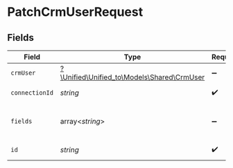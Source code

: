 # PatchCrmUserRequest


## Fields

| Field                                                                        | Type                                                                         | Required                                                                     | Description                                                                  |
| ---------------------------------------------------------------------------- | ---------------------------------------------------------------------------- | ---------------------------------------------------------------------------- | ---------------------------------------------------------------------------- |
| `crmUser`                                                                    | [?\Unified\Unified_to\Models\Shared\CrmUser](../../models/shared/CrmUser.md) | :heavy_minus_sign:                                                           | N/A                                                                          |
| `connectionId`                                                               | *string*                                                                     | :heavy_check_mark:                                                           | ID of the connection                                                         |
| `fields`                                                                     | array<*string*>                                                              | :heavy_minus_sign:                                                           | Comma-delimited fields to return                                             |
| `id`                                                                         | *string*                                                                     | :heavy_check_mark:                                                           | ID of the User                                                               |